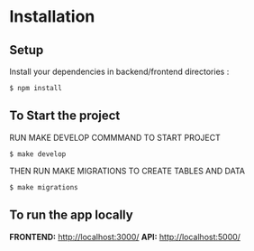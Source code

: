 # Installation

## Setup

Install your dependencies in backend/frontend directories :

```
$ npm install
```

## To Start the project

RUN MAKE DEVELOP COMMMAND TO START PROJECT
```
$ make develop
```
THEN RUN MAKE MIGRATIONS TO CREATE TABLES AND DATA

```
$ make migrations
```

## To run the app locally

**FRONTEND:** [http://localhost:3000/](http://localhost:3000/)
**API:** [http://localhost:5000/](http://localhost:5000/)

